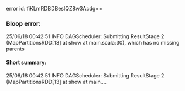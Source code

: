 error id: fiKLmRDBDBesIQZ8w3Acdg==
### Bloop error:

25/06/18 00:42:51 INFO DAGScheduler: Submitting ResultStage 2 (MapPartitionsRDD[13] at show at main.scala:30), which has no missing parents
#### Short summary: 

25/06/18 00:42:51 INFO DAGScheduler: Submitting ResultStage 2 (MapPartitionsRDD[13] at show at main....